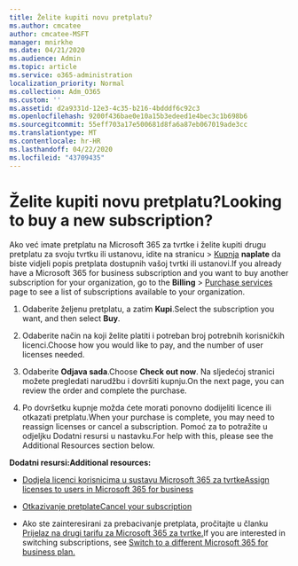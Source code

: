 ```yaml
---
title: Želite kupiti novu pretplatu?
ms.author: cmcatee
author: cmcatee-MSFT
manager: mnirkhe
ms.date: 04/21/2020
ms.audience: Admin
ms.topic: article
ms.service: o365-administration
localization_priority: Normal
ms.collection: Adm_O365
ms.custom: ''
ms.assetid: d2a9331d-12e3-4c35-b216-4bdddf6c92c3
ms.openlocfilehash: 9200f436bae0e10a15b3edeed1e4bec3c1b698b6
ms.sourcegitcommit: 55eff703a17e500681d8fa6a87eb067019ade3cc
ms.translationtype: MT
ms.contentlocale: hr-HR
ms.lasthandoff: 04/22/2020
ms.locfileid: "43709435"
---
```

# <a name="looking-to-buy-a-new-subscription"></a><span data-ttu-id="3dc80-102">Želite kupiti novu pretplatu?</span><span class="sxs-lookup"><span data-stu-id="3dc80-102">Looking to buy a new subscription?</span></span>

<span data-ttu-id="3dc80-103">Ako već imate pretplatu na Microsoft 365 za tvrtke i želite kupiti drugu pretplatu za svoju tvrtku ili ustanovu, idite na stranicu \> [Kupnja](https://go.microsoft.com/fwlink/p/?linkid=868433) **naplate** da biste vidjeli popis pretplata dostupnih vašoj tvrtki ili ustanovi.</span><span class="sxs-lookup"><span data-stu-id="3dc80-103">If you already have a Microsoft 365 for business subscription and you want to buy another subscription for your organization, go to the **Billing** \> [Purchase services](https://go.microsoft.com/fwlink/p/?linkid=868433) page to see a list of subscriptions available to your organization.</span></span>
 
1. <span data-ttu-id="3dc80-104">Odaberite željenu pretplatu, a zatim **Kupi**.</span><span class="sxs-lookup"><span data-stu-id="3dc80-104">Select the subscription you want, and then select **Buy**.</span></span>

2. <span data-ttu-id="3dc80-105">Odaberite način na koji želite platiti i potreban broj potrebnih korisničkih licenci.</span><span class="sxs-lookup"><span data-stu-id="3dc80-105">Choose how you would like to pay, and the number of user licenses needed.</span></span>

3. <span data-ttu-id="3dc80-106">Odaberite **Odjava sada**.</span><span class="sxs-lookup"><span data-stu-id="3dc80-106">Choose **Check out now**.</span></span> <span data-ttu-id="3dc80-107">Na sljedećoj stranici možete pregledati narudžbu i dovršiti kupnju.</span><span class="sxs-lookup"><span data-stu-id="3dc80-107">On the next page, you can review the order and complete the purchase.</span></span>

4. <span data-ttu-id="3dc80-108">Po dovršetku kupnje možda ćete morati ponovno dodijeliti licence ili otkazati pretplatu.</span><span class="sxs-lookup"><span data-stu-id="3dc80-108">When your purchase is complete, you may need to reassign licenses or cancel a subscription.</span></span> <span data-ttu-id="3dc80-109">Pomoć za to potražite u odjeljku Dodatni resursi u nastavku.</span><span class="sxs-lookup"><span data-stu-id="3dc80-109">For help with this, please see the Additional Resources section below.</span></span>

 <span data-ttu-id="3dc80-110">**Dodatni resursi:**</span><span class="sxs-lookup"><span data-stu-id="3dc80-110">**Additional resources:**</span></span>
  
- [<span data-ttu-id="3dc80-111">Dodjela licenci korisnicima u sustavu Microsoft 365 za tvrtke</span><span class="sxs-lookup"><span data-stu-id="3dc80-111">Assign licenses to users in Microsoft 365 for business</span></span>](https://docs.microsoft.com/office365/admin/subscriptions-and-billing/assign-licenses-to-users)
    
- [<span data-ttu-id="3dc80-112">Otkazivanje pretplate</span><span class="sxs-lookup"><span data-stu-id="3dc80-112">Cancel your subscription</span></span>](https://docs.microsoft.com/office365/admin/subscriptions-and-billing/cancel-your-subscription)
    
- <span data-ttu-id="3dc80-113">Ako ste zainteresirani za prebacivanje pretplata, pročitajte u članku [Prijelaz na drugi tarifu za Microsoft 365 za tvrtke.](https://docs.microsoft.com/office365/admin/subscriptions-and-billing/switch-to-a-different-plan)</span><span class="sxs-lookup"><span data-stu-id="3dc80-113">If you are interested in switching subscriptions, see [Switch to a different Microsoft 365 for business plan.](https://docs.microsoft.com/office365/admin/subscriptions-and-billing/switch-to-a-different-plan)</span></span>